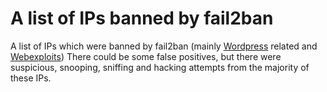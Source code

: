# A list of IPs banned by fail2ban

A list of IPs which were banned by fail2ban (mainly [Wordpress](https://github.com/thebrandonallen/wp-fail2ban-redux/tree/develop/config/filters) related and [Webexploits](https://github.com/mitchellkrogza/Fail2Ban.WebExploits))
There could be some false positives, but there were suspicious, snooping, sniffing and hacking attempts from the majority of these IPs.
